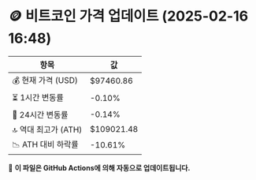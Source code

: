 # 🪙 비트코인 가격 업데이트 (2025-02-16 16:48)

| 항목                | 값 |
|--------------------|----------------|
| 💰 현재 가격 (USD) | $97460.86 |
| ⏳ 1시간 변동률    | -0.10% |
| 📆 24시간 변동률   | -0.14% |
| 🔝 역대 최고가 (ATH) | $109021.48 |
| 📉 ATH 대비 하락률 | -10.61% |

🔄 **이 파일은 GitHub Actions에 의해 자동으로 업데이트됩니다.**
